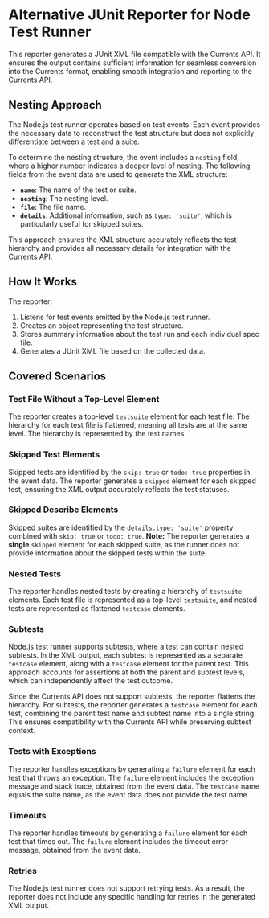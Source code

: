 # Alternative JUnit Reporter for Node Test Runner

This reporter generates a JUnit XML file compatible with the Currents API. It ensures the output contains sufficient information for seamless conversion into the Currents format, enabling smooth integration and reporting to the Currents API.

## Nesting Approach

The Node.js test runner operates based on test events. Each event provides the necessary data to reconstruct the test structure but does not explicitly differentiate between a test and a suite.

To determine the nesting structure, the event includes a `nesting` field, where a higher number indicates a deeper level of nesting. The following fields from the event data are used to generate the XML structure:

- **`name`**: The name of the test or suite.
- **`nesting`**: The nesting level.
- **`file`**: The file name.
- **`details`**: Additional information, such as `type: 'suite'`, which is particularly useful for skipped suites.

This approach ensures the XML structure accurately reflects the test hierarchy and provides all necessary details for integration with the Currents API.

## How It Works

The reporter:

1. Listens for test events emitted by the Node.js test runner.
2. Creates an object representing the test structure.
3. Stores summary information about the test run and each individual spec file.
4. Generates a JUnit XML file based on the collected data.

## Covered Scenarios

### Test File Without a Top-Level Element

The reporter creates a top-level `testsuite` element for each test file. The hierarchy for each test file is flattened, meaning all tests are at the same level. The hierarchy is represented by the test names.

### Skipped Test Elements

Skipped tests are identified by the `skip: true` or `todo: true` properties in the event data. The reporter generates a `skipped` element for each skipped test, ensuring the XML output accurately reflects the test statuses.

### Skipped Describe Elements

Skipped suites are identified by the `details.type: 'suite'` property combined with `skip: true` or `todo: true`. **Note:** The reporter generates a **single** `skipped` element for each skipped suite, as the runner does not provide information about the skipped tests within the suite.

### Nested Tests

The reporter handles nested tests by creating a hierarchy of `testsuite` elements. Each test file is represented as a top-level `testsuite`, and nested tests are represented as flattened `testcase` elements.

### Subtests

Node.js test runner supports [subtests](https://nodejs.org/api/test.html#subtests), where a test can contain nested subtests. In the XML output, each subtest is represented as a separate `testcase` element, along with a `testcase` element for the parent test. This approach accounts for assertions at both the parent and subtest levels, which can independently affect the test outcome.

Since the Currents API does not support subtests, the reporter flattens the hierarchy. For subtests, the reporter generates a `testcase` element for each test, combining the parent test name and subtest name into a single string. This ensures compatibility with the Currents API while preserving subtest context.

### Tests with Exceptions

The reporter handles exceptions by generating a `failure` element for each test that throws an exception. The `failure` element includes the exception message and stack trace, obtained from the event data. The `testcase` name equals the suite name, as the event data does not provide the test name.

### Timeouts

The reporter handles timeouts by generating a `failure` element for each test that times out. The `failure` element includes the timeout error message, obtained from the event data.

### Retries

The Node.js test runner does not support retrying tests. As a result, the reporter does not include any specific handling for retries in the generated XML output.


